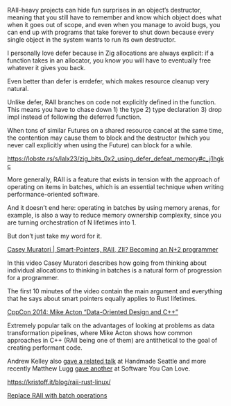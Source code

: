 RAII-heavy projects can hide fun surprises in an object’s destructor, meaning that you still have to remember and know which object does what when it goes out of scope, and even when you manage to avoid bugs, you can end up with programs that take forever to shut down because every single object in the system wants to run its own destructor.

I personally love defer because in Zig allocations are always explicit: if a function takes in an allocator, you know you will have to eventually free whatever it gives you back.

Even better than defer is errdefer, which makes resource cleanup very natural.

Unlike defer, RAII branches on code not explicitly defined in the function. This means you have to chase down 1) the type 2) type declaration 3) drop impl instead of following the deferred function.

When tons of similar Futures on a shared resource cancel at the same time, the contention may cause them to block and the destructor (which you never call explicitly when using the Future) can block for a while.

https://lobste.rs/s/lalx23/zig_bits_0x2_using_defer_defeat_memory#c_j1hgkc

More generally, RAII is a feature that exists in tension with the approach of operating on items in batches, which is an essential technique when writing performance-oriented software.

And it doesn’t end here: operating in batches by using memory arenas, for example, is also a way to reduce memory ownership complexity, since you are turning orchestration of N lifetimes into 1.

But don’t just take my word for it.

[Casey Muratori | Smart-Pointers, RAII, ZII? Becoming an N+2 programmer](https://www.youtube.com/watch?v=xt1KNDmOYqA)

In this video Casey Muratori describes how going from thinking about individual allocations to thinking in batches is a natural form of progression for a programmer.

The first 10 minutes of the video contain the main argument and everything that he says about smart pointers equally applies to Rust lifetimes.

[CppCon 2014: Mike Acton “Data-Oriented Design and C++”](https://www.youtube.com/watch?v=rX0ItVEVjHc)

Extremely popular talk on the advantages of looking at problems as data transformation pipelines, where Mike Acton shows how common approaches in C++ (RAII being one of them) are antithetical to the goal of creating performant code.

Andrew Kelley also [gave a related talk](https://www.youtube.com/watch?v=IroPQ150F6c) at Handmade Seattle and more recently Matthew Lugg [gave another](https://www.youtube.com/watch?v=KOZcJwGdQok) at Software You Can Love.

https://kristoff.it/blog/raii-rust-linux/

[Replace RAII with batch operations](https://lobste.rs/s/i6khvj/introduction_zig#c_talzv2) 
